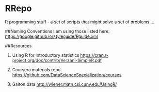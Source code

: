 # RRepo
R programming stuff - a set of scripts that might solve a set of problems ...

##Naming Conventions
I am using those listed here: 
https://google.github.io/styleguide/Rguide.xml

##Resources
1. Using R for introductory statistics 
https://cran.r-project.org/doc/contrib/Verzani-SimpleR.pdf

2. Coursera materials repo
https://github.com/DataScienceSpecialization/courses

3. Galton data
http://wiener.math.csi.cuny.edu/UsingR/



